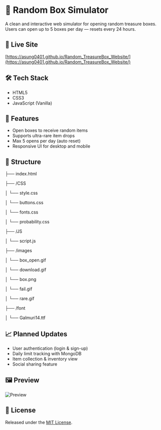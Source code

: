 # 🎁 Random Box Simulator

A clean and interactive web simulator for opening random treasure boxes.  
Users can open up to 5 boxes per day — resets every 24 hours.

## 🔗 Live Site

[https://asung0401.github.io/Random_TreasureBox_Website/](https://asung0401.github.io/Random_TreasureBox_Website/)

## 🛠 Tech Stack

- HTML5  
- CSS3  
- JavaScript (Vanilla)

## 📌 Features

- Open boxes to receive random items  
- Supports ultra-rare item drops  
- Max 5 opens per day (auto reset)  
- Responsive UI for desktop and mobile

## 📂 Structure

├── index.html

├── /CSS

│ └── style.css

│ └── buttons.css

│ └── fonts.css

│ └── probability.css

├── /JS

│ └── script.js

├── /images

│ └── box_open.gif

│ └── download.gif

│ └── box.png

│ └── fail.gif

│ └── rare.gif

├── /font

│ └── Galmuri14.ttf


## 📈 Planned Updates

- User authentication (login & sign-up)  
- Daily limit tracking with MongoDB  
- Item collection & inventory view  
- Social sharing feature

## 🖼 Preview

![Preview](https://github.com/user-attachments/assets/247b8144-d9b2-4e3c-8d0f-a1d37f89073c)

## 📄 License

Released under the [MIT License](LICENSE).
